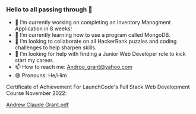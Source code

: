 ### Hello to all passing through 👋



- 🔭 I’m currently working on completing an Inventory Managment Application in 8 weeks!
- 🌱 I’m currently learning how to use a program called MongoDB. 
- 👯 I’m looking to collaborate on all HackerRank puzzles and coding challenges to help sharpen skills. 
- 🤔 I’m looking for help with finding a Junior Web Developer role to kick start my career. 
- 📫 How to reach me: Androo_grant@yahoo.com
- 😄 Pronouns: He/Him


Certificate of Achievement For LaunchCode's Full Stack Web Development Course November 2022:

[Andrew Claude Grant.pdf](https://github.com/AndrewGrantt/AndrewGrantt/files/10149756/Andrew.Claude.Grant.pdf)
